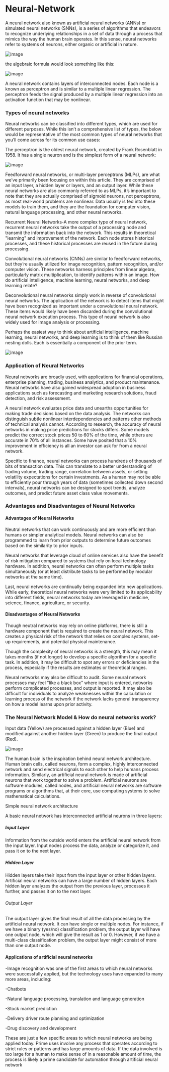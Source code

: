 # Neural-Network

A neural network  also known as artificial neural networks (ANNs) or simulated neural networks (SNNs), is a series of algorithms that endeavors to recognize underlying relationships in a set of data through a process that mimics the way the human brain operates. In this sense, neural networks refer to systems of neurons, either organic or artificial in nature.

![image](https://user-images.githubusercontent.com/109084435/198884676-fe36a844-d134-4081-b90d-de9fc3c98b66.png)

 the algebraic formula would look something like this:
 
 ![image](https://user-images.githubusercontent.com/109084435/198884980-be7bb31d-ce8d-4fe5-baa2-72b8f2ba6071.png)

A neural network contains layers of interconnected nodes. Each node is a known as perceptron and is similar to a multiple linear regression. The perceptron feeds the signal produced by a multiple linear regression into an activation function that may be nonlinear.

### Types of neural networks

Neural networks can be classified into different types, which are used for different purposes. While this isn’t a comprehensive list of types, the below would be representative of the most common types of neural networks that you’ll come across for its common use cases:

The perceptron is the oldest neural network, created by Frank Rosenblatt in 1958. It has a single neuron and is the simplest form of a neural network:

![image](https://user-images.githubusercontent.com/109084435/198884818-afd3b6e1-0f02-464e-9998-1bda51138c18.png)

Feedforward neural networks, or multi-layer perceptrons (MLPs), are what we’ve primarily been focusing on within this article. They are comprised of an input layer, a hidden layer or layers, and an output layer. While these neural networks are also commonly referred to as MLPs, it’s important to note that they are actually comprised of sigmoid neurons, not perceptrons, as most real-world problems are nonlinear. Data usually is fed into these models to train them, and they are the foundation for computer vision, natural language processing, and other neural networks.

Recurrent Neural Networks-A more complex type of neural network, recurrent neural networks take the output of a processing node and transmit the information back into the network. This results in theoretical "learning" and improvement of the network. Each node stores historical processes, and these historical processes are reused in the future during processing.

Convolutional neural networks (CNNs) are similar to feedforward networks, but they’re usually utilized for image recognition, pattern recognition, and/or computer vision. These networks harness principles from linear algebra, particularly matrix multiplication, to identify patterns within an image.
How do artificial intelligence, machine learning, neural networks, and deep learning relate?

Deconvolutional neural networks simply work in reverse of convolutional neural networks. The application of the network is to detect items that might have been recognized as important under a convolutional neural network. These items would likely have been discarded during the convolutional neural network execution process. This type of neural network is also widely used for image analysis or processing.

Perhaps the easiest way to think about artificial intelligence, machine learning, neural networks, and deep learning is to think of them like Russian nesting dolls. Each is essentially a component of the prior term.

![image](https://user-images.githubusercontent.com/109084435/198884883-d4e4ec8d-2a21-4ec3-862f-d0bd4f8b1843.png)

### Application of Neural Networks

Neural networks are broadly used, with applications for financial operations, enterprise planning, trading, business analytics, and product maintenance. Neural networks have also gained widespread adoption in business applications such as forecasting and marketing research solutions, fraud detection, and risk assessment.

A neural network evaluates price data and unearths opportunities for making trade decisions based on the data analysis. The networks can distinguish subtle nonlinear interdependencies and patterns other methods of technical analysis cannot. According to research, the accuracy of neural networks in making price predictions for stocks differs. Some models predict the correct stock prices 50 to 60% of the time, while others are accurate in 70% of all instances. Some have posited that a 10% improvement in efficiency is all an investor can ask for from a neural network.

Specific to finance, neural networks can process hundreds of thousands of bits of transaction data. This can translate to a better understanding of trading volume, trading range, correlation between assets, or setting volatility expectations for certain investments. As a human may not be able to efficiently pour through years of data (sometimes collected down second intervals), neural networks can be designed to spot trends, analyze outcomes, and predict future asset class value movements.

### Advantages and Disadvantages of Neural Networks

#### Advantages of Neural Networks

Neutral networks that can work continuously and are more efficient than humans or simpler analytical models. Neural networks can also be programmed to learn from prior outputs to determine future outcomes based on the similarity to prior inputs.

Neural networks that leverage cloud of online services also have the benefit of risk mitigation compared to systems that rely on local technology hardware. In addition, neural networks can often perform multiple tasks simultaneously (or at least distribute tasks to be performed by modular networks at the same time).

Last, neural networks are continually being expanded into new applications. While early, theoretical neural networks were very limited to its applicability into different fields, neural networks today are leveraged in medicine, science, finance, agriculture, or security.

#### Disadvantages of Neural Networks

Though neutral networks may rely on online platforms, there is still a hardware component that is required to create the neural network. This creates a physical risk of the network that relies on complex systems, set-up requirements, and potential physical maintenance.

Though the complexity of neural networks is a strength, this may mean it takes months (if not longer) to develop a specific algorithm for a specific task. In addition, it may be difficult to spot any errors or deficiencies in the process, especially if the results are estimates or theoretical ranges.

Neural networks may also be difficult to audit. Some neural network processes may feel "like a black box" where input is entered, networks perform complicated processes, and output is reported. It may also be difficult for individuals to analyze weaknesses within the calculation or learning process of the network if the network lacks general transparency on how a model learns upon prior activity.

### The Neural Network Model & How do neural networks work?

Input data (Yellow) are processed against a hidden layer (Blue) and modified against another hidden layer (Green) to produce the final output (Red).

![image](https://user-images.githubusercontent.com/109084435/205476546-0046278d-7aac-48db-a2e2-c1b6299b1094.png)

The human brain is the inspiration behind neural network architecture. Human brain cells, called neurons, form a complex, highly interconnected network and send electrical signals to each other to help humans process information. Similarly, an artificial neural network is made of artificial neurons that work together to solve a problem. Artificial neurons are software modules, called nodes, and artificial neural networks are software programs or algorithms that, at their core, use computing systems to solve mathematical calculations.

Simple neural network architecture

A basic neural network has interconnected artificial neurons in three layers:

##### Input Layer

Information from the outside world enters the artificial neural network from the input layer. Input nodes process the data, analyze or categorize it, and pass it on to the next layer.

##### Hidden Layer

Hidden layers take their input from the input layer or other hidden layers. Artificial neural networks can have a large number of hidden layers. Each hidden layer analyzes the output from the previous layer, processes it further, and passes it on to the next layer.

###### Output Layer

The output layer gives the final result of all the data processing by the artificial neural network. It can have single or multiple nodes. For instance, if we have a binary (yes/no) classification problem, the output layer will have one output node, which will give the result as 1 or 0. However, if we have a multi-class classification problem, the output layer might consist of more than one output node.

#### Applications of artificial neural networks

-Image recognition was one of the first areas to which neural networks were successfully applied, but the technology uses have expanded to many more areas, including:

-Chatbots

-Natural language processing, translation and language generation

-Stock market prediction

-Delivery driver route planning and optimization

-Drug discovery and development

These are just a few specific areas to which neural networks are being applied today. Prime uses involve any process that operates according to strict rules or patterns and has large amounts of data. If the data involved is too large for a human to make sense of in a reasonable amount of time, the process is likely a prime candidate for automation through artificial neural network







